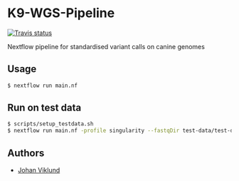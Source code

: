 # K9-WGS-Pipeline
[![Travis status][travis-badge]][travis-link]

Nextflow pipeline for standardised variant calls on canine genomes

## Usage

```bash
$ nextflow run main.nf
```

## Run on test data

```bash
$ scripts/setup_testdata.sh
$ nextflow run main.nf -profile singularity --fastqDir test-data/test-data-tiny
```

## Authors

- [Johan Viklund](https://github.com/viklund)


[travis-badge]: https://api.travis-ci.org/NBISweden/K9-WGS-Pipeline.svg
[travis-link]: https://travis-ci.org/NBISweden/K9-WGS-Pipeline
